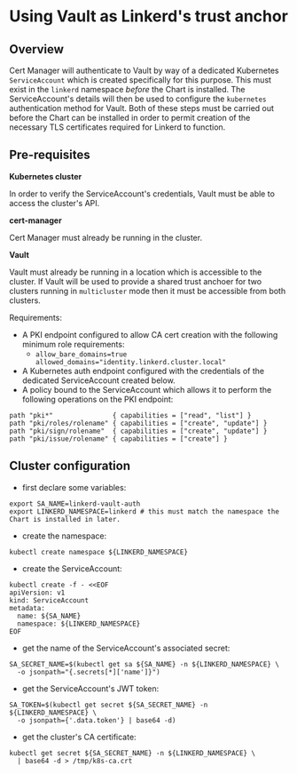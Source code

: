 # Using Vault as Linkerd's trust anchor

## Overview

Cert Manager will authenticate to Vault by way of a dedicated Kubernetes `ServiceAccount` which is created specifically for this purpose. This must exist in the `linkerd` namespace _before_ the Chart is installed. The ServiceAccount's details will then be used to configure the `kubernetes` authentication method for Vault. Both of these steps must be carried out before the Chart can be installed in order to permit creation of the necessary TLS certificates required for Linkerd to function.
## Pre-requisites

**Kubernetes cluster**

In order to verify the ServiceAccount's credentials, Vault must be able to access the cluster's API.

**cert-manager**

Cert Manager must already be running in the cluster.

**Vault**

Vault must already be running in a location which is accessible to the cluster. If Vault will be used to provide a shared trust anchoer for two clusters running in `multicluster` mode then it must be accessible from both clusters.

Requirements:

- A PKI endpoint configured to allow CA cert creation with the following minimum role requirements:
  - `allow_bare_domains=true allowed_domains="identity.linkerd.cluster.local"`
- A Kubernetes auth endpoint configured with the credentials of the dedicated ServiceAccount created below.
- A policy bound to the ServiceAccount which allows it to perform the following operations on the PKI endpoint:
```
path "pki*"               { capabilities = ["read", "list"] }
path "pki/roles/rolename" { capabilities = ["create", "update"] }
path "pki/sign/rolename"  { capabilities = ["create", "update"] }
path "pki/issue/rolename" { capabilities = ["create"] }
```

## Cluster configuration

- first declare some variables:
```
export SA_NAME=linkerd-vault-auth
export LINKERD_NAMESPACE=linkerd # this must match the namespace the Chart is installed in later.
```
- create the namespace:
```
kubectl create namespace ${LINKERD_NAMESPACE}
```
- create the ServiceAccount:
```
kubectl create -f - <<EOF
apiVersion: v1
kind: ServiceAccount
metadata:
  name: ${SA_NAME}
  namespace: ${LINKERD_NAMESPACE}
EOF
```
- get the name of the ServiceAccount's associated secret:
```
SA_SECRET_NAME=$(kubectl get sa ${SA_NAME} -n ${LINKERD_NAMESPACE} \
  -o jsonpath="{.secrets[*]['name']}")
```
- get the ServiceAccount's JWT token:
```
SA_TOKEN=$(kubectl get secret ${SA_SECRET_NAME} -n ${LINKERD_NAMESPACE} \
  -o jsonpath={'.data.token'} | base64 -d)
```
- get the cluster's CA certificate:
```
kubectl get secret ${SA_SECRET_NAME} -n ${LINKERD_NAMESPACE} \
  | base64 -d > /tmp/k8s-ca.crt
```

